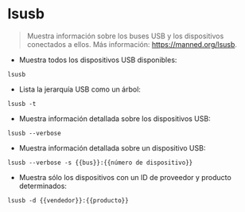 # lsusb

> Muestra información sobre los buses USB y los dispositivos conectados a ellos.
> Más información: <https://manned.org/lsusb>.

- Muestra todos los dispositivos USB disponibles:

`lsusb`

- Lista la jerarquía USB como un árbol:

`lsusb -t`

- Muestra información detallada sobre los dispositivos USB:

`lsusb --verbose`

- Muestra información detallada sobre un dispositivo USB:

`lsusb --verbose -s {{bus}}:{{número de dispositivo}}`

- Muestra sólo los dispositivos con un ID de proveedor y producto determinados:

`lsusb -d {{vendedor}}:{{producto}}`
